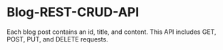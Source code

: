 # Blog-REST-CRUD-API

Each blog post contains an id, title, and content. This API includes GET, POST, PUT, and DELETE requests. 
